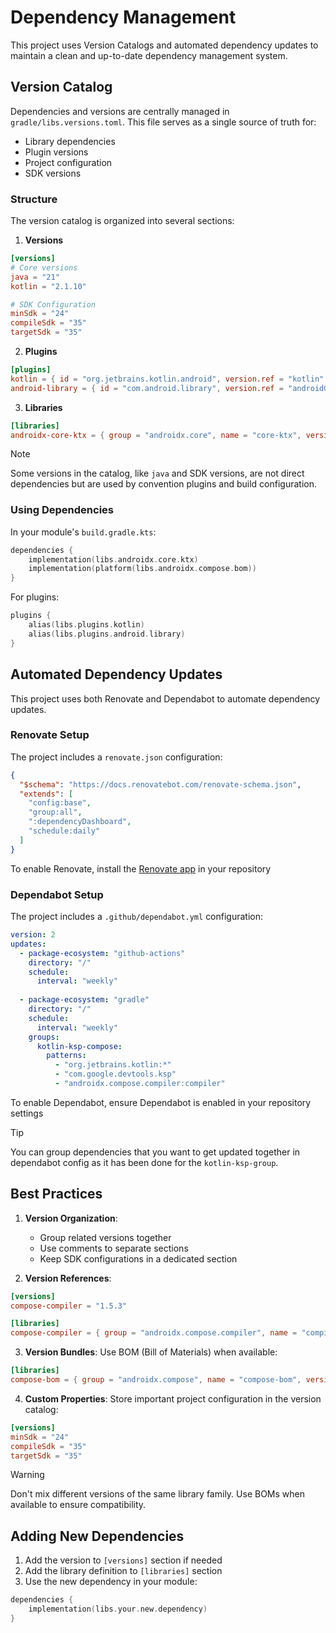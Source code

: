 # Dependency Management

This project uses Version Catalogs and automated dependency updates to maintain a clean and up-to-date dependency management system.

## Version Catalog

Dependencies and versions are centrally managed in `gradle/libs.versions.toml`. This file serves as a single source of truth for:
- Library dependencies
- Plugin versions
- Project configuration
- SDK versions

### Structure

The version catalog is organized into several sections:

1. **Versions**
```toml
[versions]
# Core versions
java = "21"
kotlin = "2.1.10"

# SDK Configuration
minSdk = "24"
compileSdk = "35"
targetSdk = "35"
```

2. **Plugins**
```toml
[plugins]
kotlin = { id = "org.jetbrains.kotlin.android", version.ref = "kotlin" }
android-library = { id = "com.android.library", version.ref = "androidGradlePlugin" }
```

3. **Libraries**
```toml
[libraries]
androidx-core-ktx = { group = "androidx.core", name = "core-ktx", version.ref = "androidxCore" }
```

> [!NOTE]
> Some versions in the catalog, like `java` and SDK versions, are not direct dependencies but are used by convention plugins and build configuration.

### Using Dependencies

In your module's `build.gradle.kts`:

```kotlin
dependencies {
    implementation(libs.androidx.core.ktx)
    implementation(platform(libs.androidx.compose.bom))
}
```

For plugins:
```kotlin
plugins {
    alias(libs.plugins.kotlin)
    alias(libs.plugins.android.library)
}
```

## Automated Dependency Updates

This project uses both Renovate and Dependabot to automate dependency updates.

### Renovate Setup

The project includes a `renovate.json` configuration:
```json
{
  "$schema": "https://docs.renovatebot.com/renovate-schema.json",
  "extends": [
    "config:base",
    "group:all",
    ":dependencyDashboard",
    "schedule:daily"
  ]
}
```
To enable Renovate, install the [Renovate app](https://github.com/apps/renovate) in your repository

### Dependabot Setup

The project includes a `.github/dependabot.yml` configuration:
```yaml
version: 2
updates:
  - package-ecosystem: "github-actions"
    directory: "/"
    schedule:
      interval: "weekly"
  
  - package-ecosystem: "gradle"
    directory: "/"
    schedule:
      interval: "weekly"
    groups:
      kotlin-ksp-compose:
        patterns:
          - "org.jetbrains.kotlin:*"
          - "com.google.devtools.ksp"
          - "androidx.compose.compiler:compiler"
```

To enable Dependabot, ensure Dependabot is enabled in your repository settings

> [!TIP]
> You can group dependencies that you want to get updated together in dependabot config as it has been done for the `kotlin-ksp-group`.

## Best Practices

1. **Version Organization**:
   - Group related versions together
   - Use comments to separate sections
   - Keep SDK configurations in a dedicated section

2. **Version References**:
```toml
[versions]
compose-compiler = "1.5.3"

[libraries]
compose-compiler = { group = "androidx.compose.compiler", name = "compiler", version.ref = "compose-compiler" }
```

3. **Version Bundles**:
   Use BOM (Bill of Materials) when available:
```toml
[libraries]
compose-bom = { group = "androidx.compose", name = "compose-bom", version.ref = "androidxComposeBom" }
```

4. **Custom Properties**:
   Store important project configuration in the version catalog:
```toml
[versions]
minSdk = "24"
compileSdk = "35"
targetSdk = "35"
```

> [!WARNING]
> Don't mix different versions of the same library family. Use BOMs when available to ensure compatibility.

## Adding New Dependencies

1. Add the version to `[versions]` section if needed
2. Add the library definition to `[libraries]` section
3. Use the new dependency in your module:
```kotlin
dependencies {
    implementation(libs.your.new.dependency)
}
```
